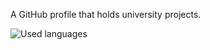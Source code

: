 A GitHub profile that holds university projects.

![Used languages](https://github-readme-stats.vercel.app/api/top-langs/?username=vtisserand&hide=tex,ipynb,javascript,css,scss,html&theme=tokyonight&layout=compact&show_icons=true)
